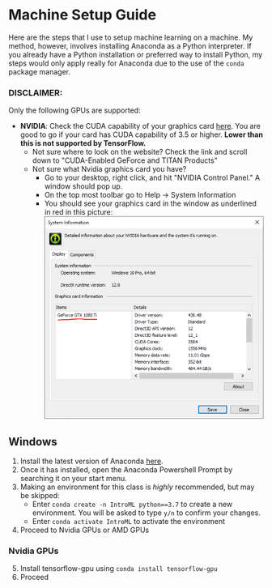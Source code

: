# Machine Setup Guide

Here are the steps that I use to setup machine learning on a machine. My method, however, involves installing Anaconda as a Python interpreter. If you already have a Python installation or preferred way to install Python, my steps would only apply really for Anaconda due to the use of the ```conda``` package manager.

### DISCLAIMER:
Only the following GPUs are supported:

- **NVIDIA**: Check the CUDA capability of your graphics card [here](https://developer.nvidia.com/cuda-gpus). You are good to go if your card has CUDA capability of 3.5 or higher. **Lower than this is not supported by TensorFlow.**
  - Not sure where to look on the website? Check the link and scroll down to "CUDA-Enabled GeForce and TITAN Products"
  - Not sure what Nvidia graphics card you have? 
      - Go to your desktop, right click, and hit "NVIDIA Control Panel." A window should pop up.
      - On the top most toolbar go to Help -> System Information
      - You should see your graphics card in the window as underlined in red in this picture:
      ![GPU_Info](images/gpu_info.png?raw=true "GPU System Information")

## Windows

1. Install the latest version of Anaconda [here](https://www.anaconda.com/distribution/).
2. Once it has installed, open the Anaconda Powershell Prompt by searching it on your start menu.
3. Making an environment for this class is *highly* recommended, but may be skipped:
    - Enter ```conda create -n IntroML python==3.7``` to create a new environment. You will be asked to type ```y/n``` to confirm your changes.
    - Enter ```conda activate IntroML``` to activate the environment
4. Proceed to Nvidia GPUs or AMD GPUs

### Nvidia GPUs
5. Install tensorflow-gpu using ```conda install tensorflow-gpu```
6. Proceed 
 
